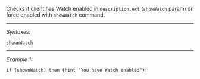 Checks if client has Watch enabled in `description.ext` (`showWatch` param) or force enabled with `showWatch` command.


---
*Syntaxes:*

`shownWatch`

---
*Example 1:*

```sqf
if (shownWatch) then {hint "You have Watch enabled"};
```